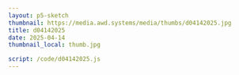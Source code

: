 ```yaml
---
layout: p5-sketch
thumbnail: https://media.awd.systems/media/thumbs/d04142025.jpg
title: d04142025
date: 2025-04-14
thumbnail_local: thumb.jpg

script: /code/d04142025.js
---
```

